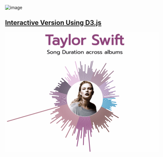 ![image](https://github.com/deepdk/TidyTuesday_2023/assets/31981663/0e4d963e-8316-4e6a-b889-88591850be04)


## [Interactive Version Using D3.js](https://observablehq.com/d/8a13faa861a047a9)

![](https://github.com/deepdk/TidyTuesday_2023/blob/main/2023/images/taylor.gif?raw=true)


